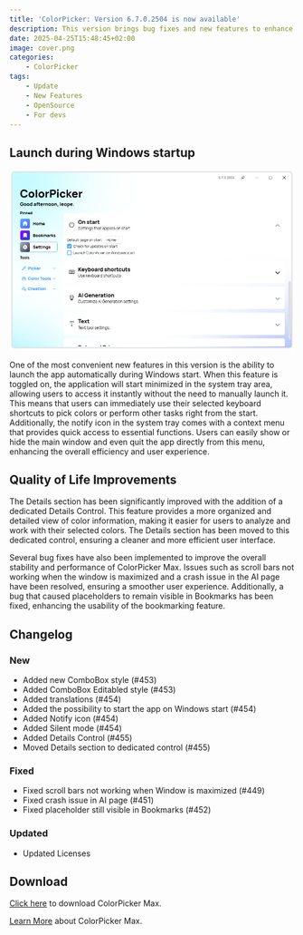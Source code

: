 ```yaml
---
title: 'ColorPicker: Version 6.7.0.2504 is now available'
description: This version brings bug fixes and new features to enhance your experience.
date: 2025-04-25T15:48:45+02:00
image: cover.png
categories:
    - ColorPicker
tags:
    - Update
    - New Features
    - OpenSource
    - For devs
---
```


## Launch during Windows startup

![The setting is located in the On Start section of the Settings page](1.png)

One of the most convenient new features in this version is the ability to launch the app automatically during Windows start. When this feature is toggled on, the application will start minimized in the system tray area, allowing users to access it instantly without the need to manually launch it. This means that users can immediately use their selected keyboard shortcuts to pick colors or perform other tasks right from the start. Additionally, the notify icon in the system tray comes with a context menu that provides quick access to essential functions. Users can easily show or hide the main window and even quit the app directly from this menu, enhancing the overall efficiency and user experience.

## Quality of Life Improvements

The Details section has been significantly improved with the addition of a dedicated Details Control. This feature provides a more organized and detailed view of color information, making it easier for users to analyze and work with their selected colors. The Details section has been moved to this dedicated control, ensuring a cleaner and more efficient user interface.

Several bug fixes have also been implemented to improve the overall stability and performance of ColorPicker Max. Issues such as scroll bars not working when the window is maximized and a crash issue in the AI page have been resolved, ensuring a smoother user experience. Additionally, a bug that caused placeholders to remain visible in Bookmarks has been fixed, enhancing the usability of the bookmarking feature.

## Changelog

### New

-   Added new ComboBox style (#453)
-   Added ComboBox Editabled style (#453)
-   Added translations (#454)
-   Added the possibility to start the app on Windows start (#454)
-   Added Notify icon (#454)
-   Added Silent mode (#454)
-   Added Details Control (#455)
-   Moved Details section to dedicated control (#455)

### Fixed

-   Fixed scroll bars not working when Window is maximized (#449)
-   Fixed crash issue in AI page (#451)
-   Fixed placeholder still visible in Bookmarks (#452)

### Updated

-   Updated Licenses

## Download

[Click here](https://tinyurl.com/DownloadColorPickerMax) to download ColorPicker Max.

[Learn More](https://leocorporation.dev/store/colorpickermax) about ColorPicker Max.
